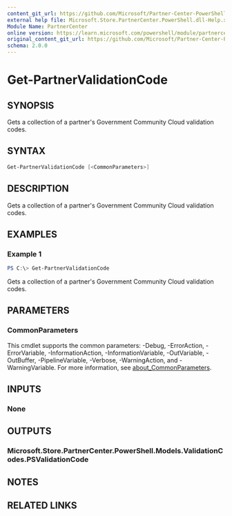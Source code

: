 ```yaml
---
content_git_url: https://github.com/Microsoft/Partner-Center-PowerShell/blob/master/docs/help/Get-PartnerValidationCode.md
external help file: Microsoft.Store.PartnerCenter.PowerShell.dll-Help.xml
Module Name: PartnerCenter
online version: https://learn.microsoft.com/powershell/module/partnercenter/Get-PartnerValidationCode
original_content_git_url: https://github.com/Microsoft/Partner-Center-PowerShell/blob/master/docs/help/Get-PartnerValidationCode.md
schema: 2.0.0
---
```


# Get-PartnerValidationCode

## SYNOPSIS
Gets a collection of a partner's Government Community Cloud validation codes.

## SYNTAX

```powershell
Get-PartnerValidationCode [<CommonParameters>]
```

## DESCRIPTION
Gets a collection of a partner's Government Community Cloud validation codes.

## EXAMPLES

### Example 1
```powershell
PS C:\> Get-PartnerValidationCode
```

Gets a collection of a partner's Government Community Cloud validation codes.

## PARAMETERS

### CommonParameters
This cmdlet supports the common parameters: -Debug, -ErrorAction, -ErrorVariable, -InformationAction, -InformationVariable, -OutVariable, -OutBuffer, -PipelineVariable, -Verbose, -WarningAction, and -WarningVariable. For more information, see [about_CommonParameters](http://go.microsoft.com/fwlink/?LinkID=113216).

## INPUTS

### None

## OUTPUTS

### Microsoft.Store.PartnerCenter.PowerShell.Models.ValidationCodes.PSValidationCode

## NOTES

## RELATED LINKS
